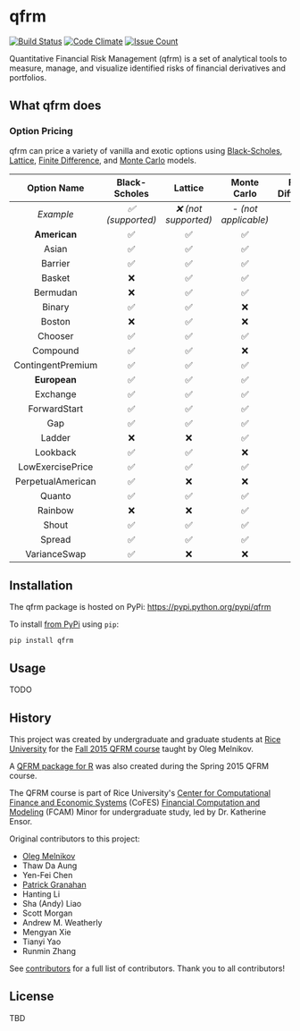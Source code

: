 # qfrm

[![Build Status](https://travis-ci.org/pjgranahan/qfrm_py.svg?branch=master)](https://travis-ci.org/pjgranahan/qfrm_py)
[![Code Climate](https://codeclimate.com/github/pjgranahan/qfrm_py/badges/gpa.svg)](https://codeclimate.com/github/pjgranahan/qfrm_py)
[![Issue Count](https://codeclimate.com/github/pjgranahan/qfrm_py/badges/issue_count.svg)](https://codeclimate.com/github/pjgranahan/qfrm_py)
<!--[![Test Coverage](https://codeclimate.com/github/pjgranahan/qfrm_py/badges/coverage.svg)](https://codeclimate.com/github/pjgranahan/qfrm_py/coverage)-->
<!--Not included until Code Climate supports code coverage for Python-->

Quantitative Financial Risk Management (qfrm) is a set of analytical tools to measure, manage, and visualize identified 
risks of financial derivatives and portfolios.

## What qfrm does

### Option Pricing

qfrm can price a variety of vanilla and exotic options using [Black-Scholes], [Lattice], [Finite Difference], 
and [Monte Carlo] models.

| Option Name | Black-Scholes | Lattice | Monte Carlo | Finite Difference |
|:-----------:|:-------------:|:-------:|:-----------:|:-----------------:|
| *Example* | *:white_check_mark: (supported)* | *:x: (not supported)* | *- (not applicable)* |
| **American** | :white_check_mark: | :white_check_mark: | :white_check_mark: | :x: |
| Asian | :white_check_mark: | :white_check_mark: | :white_check_mark: | :white_check_mark: |
| Barrier | :white_check_mark: | :white_check_mark: | :white_check_mark: | :x: |
| Basket | :x: | :white_check_mark: | :white_check_mark: | :x: |
| Bermudan | :x: | :white_check_mark: | :white_check_mark: | :x: |
| Binary | :white_check_mark: | :white_check_mark: | :x: | :white_check_mark: |
| Boston | :x: | :white_check_mark: | :x: | :x: |
| Chooser | :white_check_mark: | :white_check_mark: | :white_check_mark: | :white_check_mark: |
| Compound | :white_check_mark: | :white_check_mark: | :x: | :white_check_mark: |
| ContingentPremium | :white_check_mark: | :white_check_mark: | :white_check_mark: | :white_check_mark: |
| **European** | :white_check_mark: | :white_check_mark: | :white_check_mark: | :x: |
| Exchange | :white_check_mark: | :white_check_mark: | :white_check_mark: | :white_check_mark: |
| ForwardStart | :white_check_mark: | :white_check_mark: | :white_check_mark: | :white_check_mark: |
| Gap | :white_check_mark: | :white_check_mark: | :white_check_mark: | :white_check_mark: |
| Ladder | :x: | :x: | :white_check_mark: | :white_check_mark: |
| Lookback | :white_check_mark: | :white_check_mark: | :x: | :white_check_mark: |
| LowExercisePrice | :white_check_mark: | :white_check_mark: | :white_check_mark: | :white_check_mark: |
| PerpetualAmerican | :white_check_mark: | :x: | :x: | :x: |
| Quanto | :white_check_mark: | :white_check_mark: | :white_check_mark: | :x: |
| Rainbow | :x: | :x: | :white_check_mark: | :x: |
| Shout | :white_check_mark: | :white_check_mark: | :white_check_mark: | :white_check_mark: |
| Spread | :white_check_mark: | :white_check_mark: | :white_check_mark: | :x: |
| VarianceSwap | :white_check_mark: | :x: | :x: | :x: |

[Black-Scholes]: https://en.wikipedia.org/wiki/Black%E2%80%93Scholes_model
[Lattice]: https://en.wikipedia.org/wiki/Lattice_model_(finance)
[Finite Difference]: https://en.wikipedia.org/wiki/Finite_difference_methods_for_option_pricing
[Monte Carlo]: https://en.wikipedia.org/wiki/Monte_Carlo_methods_for_option_pricing

## Installation

The qfrm package is hosted on PyPi: https://pypi.python.org/pypi/qfrm

To install [from PyPi] using `pip`:
```
pip install qfrm
```
[from PyPi]: https://pypi.python.org/pypi/qfrm

## Usage

TODO

## History

This project was created by undergraduate and graduate students at [Rice University] for the [Fall 2015 QFRM course] taught by Oleg Melnikov.

A [QFRM package for R] was also created during the Spring 2015 QFRM course.

The QFRM course is part of Rice University's [Center for Computational Finance and Economic Systems] (CoFES) [Financial Computation and Modeling] (FCAM) Minor for undergraduate study, led by Dr. Katherine Ensor.

Original contributors to this project:
- [Oleg Melnikov](https://github.com/omelnikov)
- Thaw Da Aung
- Yen-Fei Chen
- [Patrick Granahan](https://github.com/pjgranahan)
- Hanting Li
- Sha (Andy) Liao
- Scott Morgan
- Andrew M. Weatherly
- Mengyan Xie
- Tianyi Yao
- Runmin Zhang

See [contributors] for a full list of contributors. Thank you to all contributors!

[Rice University]: http://www.rice.edu/
[Fall 2015 QFRM course]: http://oleg.rice.edu/stat-449-649-fall-2015/
[QFRM package for R]: https://cran.r-project.org/web/packages/QFRM/
[Center for Computational Finance and Economic Systems]: http://www.cofes-rice.org/
[Financial Computation and Modeling]: http://www.cofes-rice.org/academic-programs/undergraduate/
[contributors]: https://github.com/thoughtbot/capybara-webkit/graphs/contributors

## License

TBD
